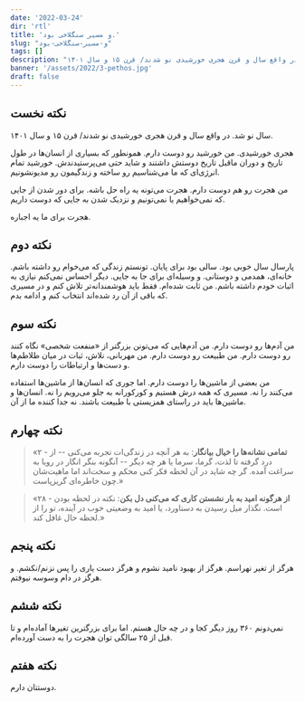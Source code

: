 ```yaml
---
date: '2022-03-24'
dir: 'rtl'
title: 'و مسیر سنگلاخی بود.'
slug: "و-مسیر-سنگلاخی-بود"
tags: []
description: "سال نو شد. در واقع سال و قرن هجری خورشیدی نو شدند/ قرن ۱۵ و سال ۱۴۰۱. "
banner: '/assets/2022/3-pethos.jpg'
draft: false
---
```


## نکته نخست
سال نو شد. در واقع سال و قرن هجری خورشیدی نو شدند/ قرن ۱۵ و سال ۱۴۰۱. 

هجری خورشیدی. من خورشید رو دوست دارم. همونطور که بسیاری از انسان‌ها در طول تاریخ و دوران ماقبل تاریخ دوستش داشتند و شاید حتی می‌پرستیدندش. خورشید تمام انرژی‌ای که ما می‌شناسیم رو ساخته و زندگیمون رو مدیونشونیم.

من هجرت رو هم دوست دارم. هجرت می‌تونه یه راه حل باشه. برای دور شدن از جایی که نمی‌خواهیم یا نمی‌تونیم و نزدیک شدن به جایی که دوست داریم.

هجرت برای ما یه اجباره.

## نکته دوم
پارسال سال خوبی بود. سالی بود برای پایان. تونستم زندگی که می‌خوام رو داشته باشم. خانه‌ای، همدمی و دوستانی. و وسیله‌ای برای جا به جایی. دیگر احساس نمی‌کنم نیازی به اثبات خودم داشته باشم. من ثابت شده‌ام. فقط باید هوشمندانه‌تر تلاش کنم و در مسیری که باقی از آن رد شده‌اند انتخاب کنم و ادامه بدم. 

## نکته سوم
من آدم‌ها رو دوست دارم. من آدم‌هایی که می‌تونن بزرگتر از «منفعت شخصی» نگاه کنند رو دوست دارم. من طبیعت رو دوست دارم. من مهربانی، نلاش، ثبات در میان طلاطم‌ها و دست‌ها و ارتباطات را دوست دارم.

من بعضی از ماشین‌ها را دوست دارم. اما جوری که انسان‌ها از ماشین‌ها استفاده می‌کنند را نه. مسیری که همه درش هستیم و کورکورانه به جلو می‌رویم را نه. انسان‌ها و ماشین‌ها باید در راستای همزیستی با طبیعت باشند. نه جدا کننده ما از آن.

## نکته چهارم

> «۲ - **تمامی نشانه‌ها را خیال بیانگار**: به هر آنچه در زندگی‌ات تجربه می‌کنی -- از درد گرفته تا لذت، گرما، سرما یا هر چه دیگر -- آنگونه بنگر انگار در رویا به سراغت آمده. گر چه شاید در آن لحظه فکر کنی محکم و سخت‌اند اما ماهیت‌شان چون خاطره‌ای گریزپاست.»

> «۲۸ - **از هرگونه امید به بار نشستن کاری که می‌کنی دل بکن**: نکته در لحظه بودن است. نگذار میل رسیدن به دستاورد، یا امید به وضعیتی خوب در آینده، تو را از لحظه حال غافل کند.»

## نکته پنجم 
هرگز از تغیر نهراسم. هرگز از بهبود نامید نشوم و هرگز دست یاری را پس نزنم/نکشم. و هرگز در دام وسوسه نیوفتم.

## نکته ششم
نمی‌دونم ۳۶۰ روز دیگر کجا و در چه حال هستم. اما برای بزرگترین تغیرها آماده‌ام و تا قبل از ۲۵ سالگی توان هجرت را به دست آورده‌ام.

## نکته هفتم
دوستتان دارم.